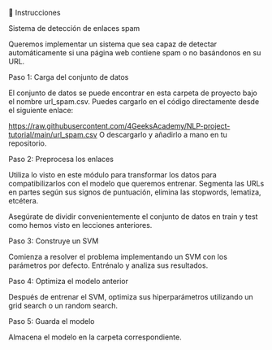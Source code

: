 📝 Instrucciones

Sistema de detección de enlaces spam

Queremos implementar un sistema que sea capaz de detectar automáticamente si una página web contiene spam o no basándonos en su URL.

Paso 1: Carga del conjunto de datos

El conjunto de datos se puede encontrar en esta carpeta de proyecto bajo el nombre url_spam.csv. Puedes cargarlo en el código directamente desde el siguiente enlace:

https://raw.githubusercontent.com/4GeeksAcademy/NLP-project-tutorial/main/url_spam.csv
O descargarlo y añadirlo a mano en tu repositorio.

Paso 2: Preprocesa los enlaces

Utiliza lo visto en este módulo para transformar los datos para compatibilizarlos con el modelo que queremos entrenar. Segmenta las URLs en partes según sus signos de puntuación, elimina las stopwords, lematiza, etcétera.

Asegúrate de dividir convenientemente el conjunto de datos en train y test como hemos visto en lecciones anteriores.

Paso 3: Construye un SVM

Comienza a resolver el problema implementando un SVM con los parámetros por defecto. Entrénalo y analiza sus resultados.

Paso 4: Optimiza el modelo anterior

Después de entrenar el SVM, optimiza sus hiperparámetros utilizando un grid search o un random search.

Paso 5: Guarda el modelo

Almacena el modelo en la carpeta correspondiente.